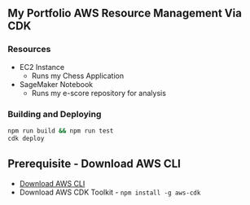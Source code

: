 ## My Portfolio AWS Resource Management Via CDK

### Resources
* EC2 Instance
    * Runs my Chess Application
* SageMaker Notebook
    * Runs my e-score repository for analysis

### Building and Deploying
```sh
npm run build && npm run test
cdk deploy
```

## Prerequisite - Download AWS CLI
* [Download AWS CLI](https://aws.amazon.com/cli/)
* Download AWS CDK Toolkit - `npm install -g aws-cdk`